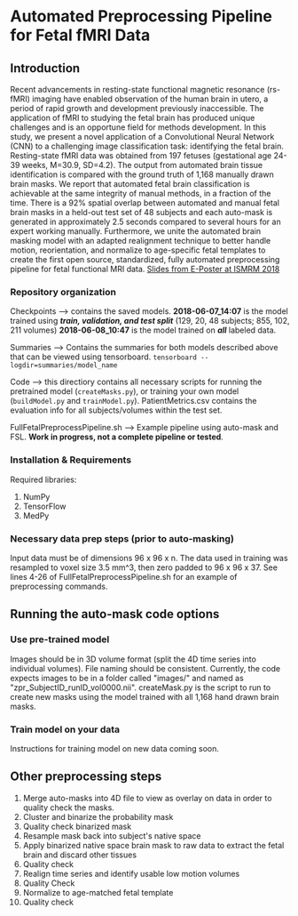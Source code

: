 # Automated Preprocessing Pipeline for Fetal fMRI Data
## Introduction
Recent advancements in resting-state functional magnetic resonance (rs-fMRI) imaging have enabled observation of the human brain in utero, a period of rapid growth and development previously inaccessible. The application of fMRI to studying the fetal brain has produced unique challenges and is an opportune field for methods development. In this study, we present a novel application of a Convolutional Neural Network (CNN) to a challenging image classification task: identifying the fetal brain. Resting-state fMRI data was obtained from 197 fetuses (gestational age 24-39 weeks, M=30.9, SD=4.2). The output from automated brain tissue identification is compared with the ground truth of 1,168 manually drawn brain masks. We report that automated fetal brain classification is achievable at the same integrity of manual methods, in a fraction of the time. There is a 92% spatial overlap between automated and manual fetal brain masks in a held-out test set of 48 subjects and each auto-mask is generated in approximately 2.5 seconds compared to several hours for an expert working manually.  Furthermore, we unite the automated brain masking model with an adapted realignment technique to better handle motion, reorientation, and normalize to age-specific fetal templates to create the first open source, standardized, fully automated preprocessing pipeline for fetal functional MRI data.
[Slides from E-Poster at ISMRM 2018](https://www.slideshare.net/SaigeRutherford/ismrm-2018-eposter)
### Repository organization
Checkpoints --> contains the saved models. **2018-06-07_14:07** is the model trained using _**train, validation, and test split**_ (129, 20, 48 subjects; 855, 102, 211 volumes) **2018-06-08_10:47** is the model trained on _**all**_ labeled data. 

Summaries --> Contains the summaries for both models described above that can be viewed using tensorboard. 
`tensorboard --logdir=summaries/model_name`

Code --> this directiory contains all necessary scripts for running the pretrained model (`createMasks.py`), or training your own model (`buildModel.py` and `trainModel.py`). PatientMetrics.csv contains the evaluation info for all subjects/volumes within the test set.

FullFetalPreprocessPipeline.sh --> Example pipeline using auto-mask and FSL. **Work in progress, not a complete pipeline or tested**. 
### Installation & Requirements
Required libraries:
1. NumPy
2. TensorFlow
3. MedPy
### Necessary data prep steps (prior to auto-masking)
Input data must be of dimensions 96 x 96 x n. The data used in training was resampled to voxel size 3.5 mm^3, then zero padded to 96 x 96 x 37. See lines 4-26 of FullFetalPreprocessPipeline.sh for an example of preprocessing commands.
## Running the auto-mask code options
### Use pre-trained model
Images should be in 3D volume format (split the 4D time series into individual volumes). File naming should be consistent. Currently, the code expects images to be in a folder called "images/" and named as "zpr_SubjectID_runID_vol0000.nii". 
createMask.py is the script to run to create new masks using the model trained with all 1,168 hand drawn brain masks. 
### Train model on your data
Instructions for training model on new data coming soon. 
## Other preprocessing steps
1. Merge auto-masks into 4D file to view as overlay on data in order to quality check the masks. 
2. Cluster and binarize the probability mask 
3. Quality check binarized mask
4. Resample mask back into subject's native space
5. Apply binarized native space brain mask to raw data to extract the fetal brain and discard other tissues
6. Quality check
7. Realign time series and identify usable low motion volumes
8. Quality Check
9. Normalize to age-matched fetal template
10. Quality check

